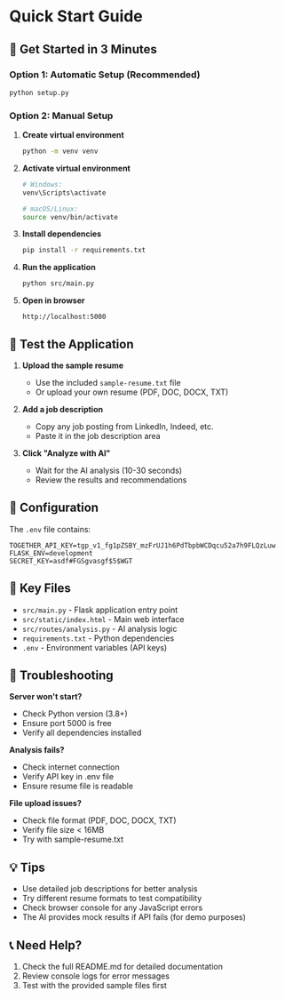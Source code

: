 # Quick Start Guide

## 🚀 Get Started in 3 Minutes

### Option 1: Automatic Setup (Recommended)
```bash
python setup.py
```

### Option 2: Manual Setup

1. **Create virtual environment**
   ```bash
   python -m venv venv
   ```

2. **Activate virtual environment**
   ```bash
   # Windows:
   venv\Scripts\activate
   
   # macOS/Linux:
   source venv/bin/activate
   ```

3. **Install dependencies**
   ```bash
   pip install -r requirements.txt
   ```

4. **Run the application**
   ```bash
   python src/main.py
   ```

5. **Open in browser**
   ```
   http://localhost:5000
   ```

## 🧪 Test the Application

1. **Upload the sample resume**
   - Use the included `sample-resume.txt` file
   - Or upload your own resume (PDF, DOC, DOCX, TXT)

2. **Add a job description**
   - Copy any job posting from LinkedIn, Indeed, etc.
   - Paste it in the job description area

3. **Click "Analyze with AI"**
   - Wait for the AI analysis (10-30 seconds)
   - Review the results and recommendations

## 🔧 Configuration

The `.env` file contains:
```
TOGETHER_API_KEY=tgp_v1_fg1pZSBY_mzFrUJ1h6PdTbpbWCDqcu52a7h9FLQzLuw
FLASK_ENV=development
SECRET_KEY=asdf#FGSgvasgf$5$WGT
```

## 📁 Key Files

- `src/main.py` - Flask application entry point
- `src/static/index.html` - Main web interface
- `src/routes/analysis.py` - AI analysis logic
- `requirements.txt` - Python dependencies
- `.env` - Environment variables (API keys)

## 🐛 Troubleshooting

**Server won't start?**
- Check Python version (3.8+)
- Ensure port 5000 is free
- Verify all dependencies installed

**Analysis fails?**
- Check internet connection
- Verify API key in .env file
- Ensure resume file is readable

**File upload issues?**
- Check file format (PDF, DOC, DOCX, TXT)
- Verify file size < 16MB
- Try with sample-resume.txt

## 💡 Tips

- Use detailed job descriptions for better analysis
- Try different resume formats to test compatibility
- Check browser console for any JavaScript errors
- The AI provides mock results if API fails (for demo purposes)

## 📞 Need Help?

1. Check the full README.md for detailed documentation
2. Review console logs for error messages
3. Test with the provided sample files first

